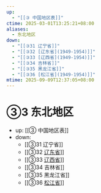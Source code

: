 ```yaml
---
up:
  - "[[③ 中国地区表]]"
ctime: 2025-03-01T13:25:21+08:00
aliases:
  - 东北地区
down:
  - "[[③31 辽宁省]]"
  - "[[③32 [辽东省](1949-1954)]]"
  - "[[③33 [辽西省](1949-1954)]]"
  - "[[③34 吉林省]]"
  - "[[③35 黑龙江省]]"
  - "[[③36 [松江省](1949-1954)]]"
mtime: 2025-09-09T12:37:05+08:00
---
```


# ③3 东北地区

- up: [[③ 中国地区表]]
- down:	
	- [[③31 辽宁省]]
	- [[③32 [辽东省](1949-1954)]]
	- [[③33 [辽西省](1949-1954)]]
	- [[③34 吉林省]]
	- [[③35 黑龙江省]]
	- [[③36 [松江省](1949-1954)]]
	
